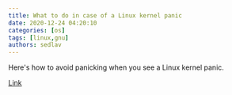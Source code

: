 ```yaml
---
title: What to do in case of a Linux kernel panic 
date: 2020-12-24 04:20:10
categories: [os]
tags: [linux,gnu]
authors: sedlav
---
```


Here's how to avoid panicking when you see a Linux kernel panic.

[Link](https://www.redhat.com/sysadmin/linux-kernel-panic)
